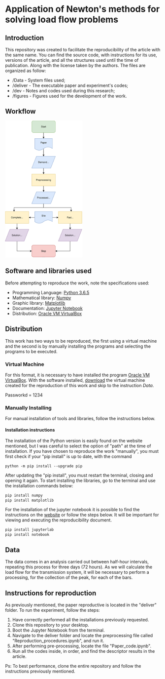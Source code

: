 # Application of Newton's methods for solving load flow problems
## Introduction
  This repository was created to facilitate the reproducibility of the article with the same name. You can find the source code, with instructions for its use, versions of the article, and all the structures used until the time of publication. Along with the license taken by the authors.
The files are organized as follow:
* /Data - System files used;
* /deliver - The executable paper and experiment's codes;
* /dev - Notes and codes used during this research;
* /figures - Figures used for the development of the work.
## Workflow
<img src="https://github.com/ReneJunior/final-project/blob/master/figures/WorkFlow.svg" width="250">

## Software and libraries used
Before attempting to reproduce the work, note the specifications used:

* Programming Language: [Python 3.6.5](https://www.python.org/downloads/release/python-365/) 
* Mathematical library: [Numpy](https://numpy.org/)
* Graphic library: [Matplotlib](https://matplotlib.org/)
* Documentation: [Jupyter Notebook](https://jupyter.org/)
* Distribution: [Oracle VM VirtualBox](https://www.virtualbox.org/)

## Distribution
This work has two ways to be reproduced, the first using a virtual machine and the second is by manually installing the programs and selecting the programs to be executed.

### Virtual Machine

For this format, it is necessary to have installed the program [Oracle VM VirtualBox](https://www.virtualbox.org/). With the software installed, [download](https://drive.google.com/file/d/13OT-HSYDu1Z0tJ6tnEO1_fHR-GQa4rGO/view?usp=sharing) the virtual machine created for the reproduction of this work and skip to the instruction *Data*.

Passworkd = 1234

### Manually Installing

For manual installation of tools and libraries, follow the instructions below.

#### Installation instructions 
The installation of the Python version is easily found on the website mentioned, but I was careful to select the option of "path" at the time of installation. If you have chosen to reproduce the work "manually", you must first check if your "pip install" is up to date, with the command
```
python -m pip install --upgrade pip
```
After updating the "pip install", you must restart the terminal, closing and opening it again. To start installing the libraries, go to the terminal and use the installation commands below:
```
pip install numpy
pip install matplotlib
```
For the installation of the jupyter notebook it is possible to find the instructions on the [website](https://jupyter.org/install) or follow the steps below. It will be important for viewing and executing the reproducibility document.
```
pip install jupyterlab
pip install notebook
```

## Data
The data comes in an analysis carried out between half-hour intervals, repeating this process for three days (72 hours). As we will calculate the load flow for the transmission system, it will be necessary to perform a processing, for the collection of the peak, for each of the bars.

## Instructions for reproduction
As previously mentioned, the paper reproductive is located in the "deliver" folder. To run the experiment, follow the steps:
1. Have correctly performed all the installations previously requested.
2. Clone this repository to your desktop.
3. Boot the Jupyter Notebook from the terminal.
4. Navigate to the deliver folder and locate the preprocessing file called "Reproduction_procedures.ipynb", and run it.
5. After performing pre-processing, locate the file "Paper_code.ipynb".
6. Run all the codes inside, in order, and find the descriptor results in the article.

Ps: To best performance, clone the entire repository and follow the instructions previously mentioned.
